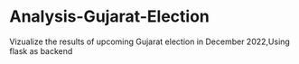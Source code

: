 ﻿# Analysis-Gujarat-Election
 Vizualize the results of upcoming Gujarat election in December 2022,Using flask as backend 
